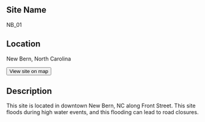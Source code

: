 ## Site Name

NB_01

## Location

New Bern, North Carolina

<button id="view_on_map_wl" type="button" class="btn btn-default action-button shiny-bound-input" >
                          <i class="fa fa-map" role="presentation" aria-label="map icon"></i>
                          View site on map
                        </button>

## Description

This site is located in downtown New Bern, NC along Front Street. This site floods during high water events, and this flooding can lead to road closures.